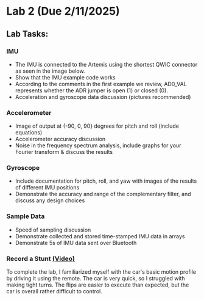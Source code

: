 # Lab 2 (Due 2/11/2025)

## Lab Tasks:
### IMU
* The IMU is connected to the Artemis using the shortest QWIC connector as seen in the image below.
* Show that the IMU example code works
* According to the comments in the first example we review, AD0_VAL represents whether the ADR jumper is open (1) or closed (0).
* Acceleration and gyroscope data discussion (pictures recommended)

### Accelerometer
* Image of output at {-90, 0, 90} degrees for pitch and roll (include equations)
* Accelerometer accuracy discussion
* Noise in the frequency spectrum analysis, include graphs for your Fourier transform & discuss the results

### Gyroscope
* Include documentation for pitch, roll, and yaw with images of the results of different IMU positions
* Demonstrate the accuracy and range of the complementary filter, and discuss any design choices

### Sample Data
* Speed of sampling discussion
* Demonstrate collected and stored time-stamped IMU data in arrays
* Demonstrate 5s of IMU data sent over Bluetooth

### Record a Stunt [(Video)](https://drive.google.com/file/d/1VsbVhABb523XYVr3xpztkki_FMSCRxw9/view?usp=sharing)
To complete the lab, I familiarized myself with the car's basic motion profile by driving it using the remote. The car is very quick, so I struggled with making tight turns. The flips are easier to execute than expected, but the car is overall rather difficult to control. 
